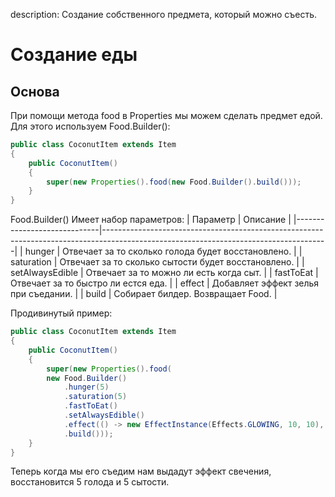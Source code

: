 description: Создание собственного предмета, который можно съесть.

# Создание еды

## Основа
При помощи метода food в Properties мы можем сделать предмет едой. Для этого используем Food.Builder():
```java
public class CoconutItem extends Item
{
    public CoconutItem()
    {
        super(new Properties().food(new Food.Builder().build()));
    }
}
```
Food.Builder() Имеет набор параметров:
| Параметр                    | Описание      																														 |
|-----------------------------|--------------------------------------------------------------------------------------------------------------------------------------|
| hunger					  | Отвечает за то сколько голода будет восстановлено.																					 |
| saturation				  | Отвечает за то сколько сытости будет восстановлено.																					 |
| setAlwaysEdible  		  	  | Отвечает за то можно ли есть когда сыт.																								 |
| fastToEat			 	 	  | Отвечает за то быстро ли естся еда.																							 		 |
| effect                      | Добавляет эффект зелья при съедании. 																		           				 |
| build                       | Собирает билдер. Возвращает Food.																							         |  

Продивинутый пример:
```java
public class CoconutItem extends Item
{
    public CoconutItem()
    {
        super(new Properties().food(
		new Food.Builder()
			.hunger(5)
			.saturation(5)
			.fastToEat()
			.setAlwaysEdible()
			.effect(() -> new EffectInstance(Effects.GLOWING, 10, 10), 10)
			.build()));
    }
}
```       
Теперь когда мы его съедим нам выдадут эффект свечения, восстановится 5 голода и 5 сытости.
